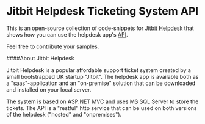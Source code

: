# Jitbit Helpdesk Ticketing System API

This is an open-source collection of code-snippets for [Jitbit Helpdesk](https://www.jitbit.com/helpdesk/ "Helpdesk Ticketing System") that shows how you can use the helpdesk app's [API](https://www.jitbit.com/helpdesk/helpdesk-api/).

Feel free to contribute your samples.

####About Jitbit Helpdesk

Jitbit Helpdesk is a popular affordable support ticket system created by a small bootstrapped UK startup "Jitbit". The helpdesk app is available both as a "saas"-application and an "on-premise" solution that can be downloaded and installed on your local server.

The system is based on ASP.NET MVC and uses MS SQL Server to store the tickets. The API is a "restful" http service that can be used on both versions of the helpdesk ("hosted" and "onpremises"). 
